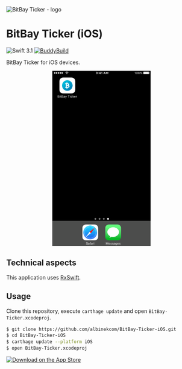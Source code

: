 <img src="http://imgh.us/bitbay_ticker_logo.svg" alt="BitBay Ticker - logo">

# BitBay Ticker (iOS)

![Swift 3.1](https://img.shields.io/badge/Swift-3.1-orange.svg)
[![BuddyBuild](https://dashboard.buddybuild.com/api/statusImage?appID=594f628d23de5b000180a9ce&branch=master&build=latest)](https://dashboard.buddybuild.com/apps/594f628d23de5b000180a9ce/build/latest?branch=master)

BitBay Ticker for iOS devices.

<p align="center">
  <img src ="./Assets/demo.gif" width="261" height="464">
</p>

## Technical aspects

This application uses [RxSwift](https://github.com/ReactiveX/RxSwift).

## Usage

Clone this repository, execute `carthage update` and open `BitBay-Ticker.xcodeproj`.

```bash
$ git clone https://github.com/albinekcom/BitBay-Ticker-iOS.git
$ cd BitBay-Ticker-iOS
$ carthage update --platform iOS
$ open BitBay-Ticker.xcodeproj
```

<a href="https://itunes.apple.com/us/app/bitbay-ticker/id1253576340?ls=1&mt=8"><img src="http://imgh.us/download_on_the_app_store.svg" alt="Download on the App Store"></a>
